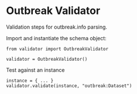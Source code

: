 # Outbreak Validator

Validation steps for outbreak.info parsing.

Import and instantiate the schema object:
```
from validator import OutbreakValidator

validator = OutbreakValidator()
```

Test against an instance
```
instance = { ... }
validator.validate(instance, "outbreak:Dataset")
```
